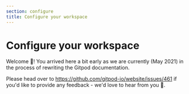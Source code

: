 ```yaml
---
section: configure
title: Configure your workspace
---
```


<script context="module">
  export const prerender = true;
</script>

# Configure your workspace

Welcome 👋! You arrived here a bit early as we are currently (May 2021) in the process of rewriting the Gitpod documentation.

Please head over to https://github.com/gitpod-io/website/issues/461 if you'd like to provide any feedback - we'd love to hear from you 🙏.
